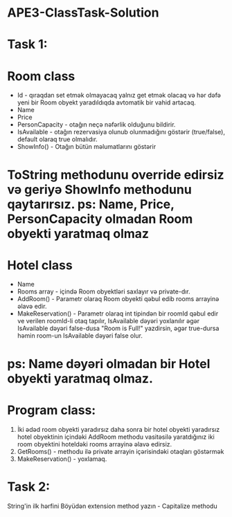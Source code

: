 # APE3-ClassTask-Solution

# Task 1:
Room class
============
- Id - qıraqdan set etmək olmayacaq yalnız get etmək olacaq və hər dəfə yeni bir Room obyekt yaradıldıqda avtomatik bir vahid artacaq.
- Name
- Price
- PersonCapacity - otağın neçə nəfərlik olduğunu bildirir.
- IsAvailable - otağın rezervasiya olunub olunmadığını göstərir (true/false), default olaraq true olmalıdır.
- ShowInfo() - Otağın bütün məlumatlarını göstərir

ToString methodunu override edirsiz və geriyə ShowInfo methodunu qaytarırsız.
ps: Name, Price, PersonCapacity olmadan Room obyekti yaratmaq olmaz
============
Hotel class
============
- Name
- Rooms array - içində Room obyektləri saxlayır və private-dır.
- AddRoom() - Parametr olaraq Room obyekti qəbul edib rooms arrayinə əlavə edir.
- MakeReservation() - Parametr olaraq int tipindən bir roomId qəbul edir ve verilen roomId-li otaq tapılır,
IsAvailable dəyəri yoxlanılır əgər IsAvailable dəyəri  false-dusa "Room is Full!" yazdirsin,
əgər true-dursa həmin room-un IsAvailable dəyəri false olur.

ps: Name dəyəri olmadan bir Hotel obyekti yaratmaq olmaz.
============
Program class:
============
1. İki ədəd room obyekti yaradırsız daha sonra bir hotel obyekti yaradırsız hotel obyektinin içindəki AddRoom methodu
vasitəsilə yaratdığınız iki room obyektini hoteldəki rooms arrayinə əlavə edirsiz.
2. GetRooms() - methodu ilə private arrayin içərisindəki otaqları göstərmək
3. MakeReservation() - yoxlamaq.

# Task 2:

String'in ilk hərfini Böyüdən extension method yazın - Capitalize methodu
